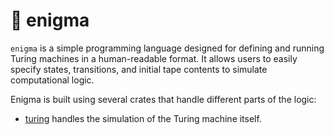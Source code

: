 # 🤖 enigma

`enigma` is a simple programming language designed for defining and running Turing
machines in a human-readable format. It allows users to easily specify states,
transitions, and initial tape contents to simulate computational logic.

Enigma is built using several crates that handle different parts of the logic:

- [turing](crates/turing) handles the simulation of the Turing machine itself.
